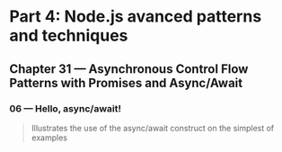 # Part 4: Node.js avanced patterns and techniques
## Chapter 31 &mdash; Asynchronous Control Flow Patterns with Promises and Async/Await
### 06 &mdash; Hello, async/await!
> Illustrates the use of the async/await construct on the simplest of examples
